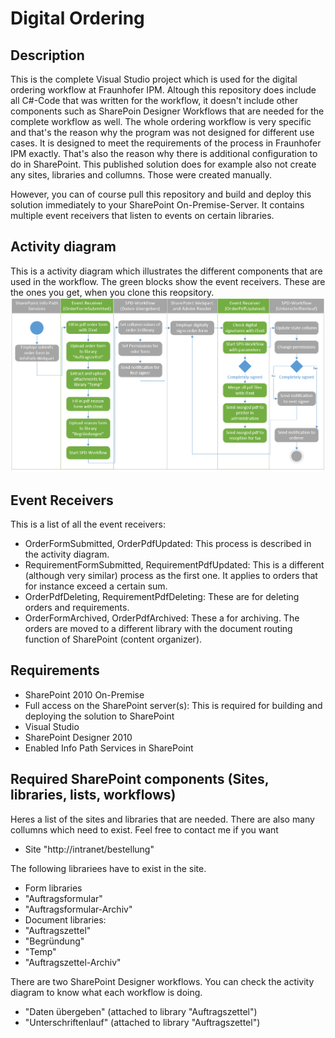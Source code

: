# Digital Ordering

## Description
This is the complete Visual Studio project which is used for the digital ordering workflow at Fraunhofer IPM. Altough this repository does include all C#-Code that was written for the workflow, it doesn't include other components such as SharePoin Designer Workflows that are needed for the complete workflow as well. The whole ordering workflow is very specific and that's the reason why the program was not designed for different use cases. It is designed to meet the requirements of the process in Fraunhofer IPM exactly. That's also the reason why there is additional configuration to do in SharePoint. This published solution does for example also not create any sites, libraries and collumns. Those were created manually.

However, you can of course pull this repository and build and deploy this solution immediately to your SharePoint On-Premise-Server. It contains multiple event receivers that listen to events on certain libraries.

## Activity diagram
This is a activity diagram which illustrates the different components that are used in the workflow. The green blocks show the event receivers. These are the ones you get, when you clone this reopsitory.
![Order process](https://github.com/timon-d/digital-ordering/blob/main/order_process.png?raw=true)

## Event Receivers
This is a list of all the event receivers:
- OrderFormSubmitted, OrderPdfUpdated: This process is described in the activity diagram.
- RequirementFormSubmitted, RequirementPdfUpdated: This is a different (although very similar) process as the first one. It applies to orders that for instance exceed a certain sum.
- OrderPdfDeleting, RequirementPdfDeleting: These are for deleting orders and requirements.
- OrderFormArchived, OrderPdfArchived: These a for archiving. The orders are moved to a different library with the document routing function of SharePoint (content organizer).

## Requirements
- SharePoint 2010 On-Premise
- Full access on the SharePoint server(s): This is required for building and deploying the solution to SharePoint
- Visual Studio
- SharePoint Designer 2010
- Enabled Info Path Services in SharePoint
 
## Required SharePoint components (Sites, libraries, lists, workflows)
  Heres a list of the sites and libraries that are needed. There are also many collumns which need to exist. Feel free to contact me if you want 

- Site "http://intranet/bestellung"

The following librariees have to exist in the site.
- Form libraries
 - "Auftragsformular"
 - "Auftragsformular-Archiv"
- Document libraries:
 - "Auftragszettel"
 - "Begründung"
 - "Temp"
 - "Auftragszettel-Archiv"

There are two SharePoint Designer workflows. You can check the activity diagram to know what each workflow is doing.
- "Daten übergeben" (attached to library "Auftragszettel")
- "Unterschriftenlauf" (attached to library "Auftragszettel")

